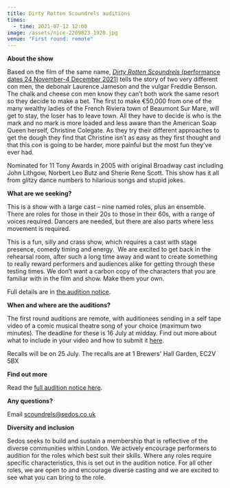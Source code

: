 ```yaml
---
title: Dirty Rotten Scoundrels auditions
times:
  - time: 2021-07-12 12:00
image: /assets/nice-2209823_1920.jpg
venue: "First round: remote"
---
```

**About the show**

Based on the film of the same name, [*Dirty Rotten Scoundrels* (performance dates 24 November-4 December 2021)](https://sedos.co.uk/shows/2021-dirty-rotten-scoundrels) tells the story of two very different con men, the debonair Laurence Jameson and the vulgar Freddie Benson. The chalk and cheese con men know they can’t both work the same resort so they decide to make a bet. The first to make €50,000 from one of the many wealthy ladies of the French Riviera town of Beaumont Sur Mare, will get to stay, the loser has to leave town. All they have to decide is who is the mark and no mark is more loaded and less aware than the American Soap Queen herself, Christine Colegate. As they try their different approaches to get the dough they find that Christine isn’t as easy as they first thought and that this con is going to be harder, more painful but the most fun they’ve ever had.

Nominated for 11 Tony Awards in 2005 with original Broadway cast including John Lithgow, Norbert Leo Butz and Sherie Rene Scott. This show has it all from glitzy dance numbers to hilarious songs and stupid jokes.

**What are we seeking?**

This is a show with a large cast – nine named roles, plus an ensemble. There are roles for those in their 20s to those in their 60s, with a range of voices required. Dancers are needed, but there are also parts where less movement is required.

This is a fun, silly and crass show, which requires a cast with stage presence, comedy timing and energy.  We are excited to get back in the rehearsal room, after such a long time away and want to create something to really reward performers and audiences alike for getting through these testing times. We don’t want a carbon copy of the characters that you are familiar with in the film and show. Make them your own.

Full details are in [the audition notice](https://docs.google.com/document/d/1V6QmXfkfOrVPqRh9ZqOy1c2zngU-diBXbV9FrQOZGUU/edit). 

**When and where are the auditions?**

The first round auditions are remote, with auditionees sending in a self tape video of a comic musical theatre song of your choice (maximum two minutes). The deadline for these is 16 July at midday. Find out more about what to include in your video and how to submit it [here](https://docs.google.com/document/d/1V6QmXfkfOrVPqRh9ZqOy1c2zngU-diBXbV9FrQOZGUU/edit). 

Recalls will be on 25 July. The recalls are at 1 Brewers' Hall Garden, EC2V 5BX

**Find out more**

Read the [full audition notice here](https://docs.google.com/document/d/1V6QmXfkfOrVPqRh9ZqOy1c2zngU-diBXbV9FrQOZGUU/edit). 

**Any questions?**

Email [scoundrels@sedos.co.uk](mailto:scoundrels@sedos.co.uk)

**Diversity and inclusion**

Sedos seeks to build and sustain a membership that is reflective of the diverse communities within London. We actively encourage performers to audition for the roles which best suit their skills. Where any roles require specific characteristics, this is set out in the audition notice. For all other roles, we are open to and encourage diverse casting and we are excited to see what you can bring to the role.